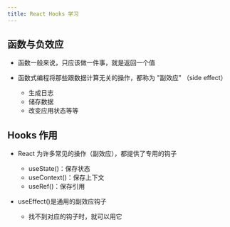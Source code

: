```yaml
---
title: React Hooks 学习
---
```


## 函数与负效应

- 函数一般来说，只应该做一件事，就是返回一个值

- 函数式编程将那些跟数据计算无关的操作，都称为 "副效应" （side effect）
  - 生成日志
  - 储存数据
  - 改变应用状态等等

## Hooks 作用

- React 为许多常见的操作（副效应），都提供了专用的钩子
  - useState()：保存状态
  - useContext()：保存上下文
  - useRef()：保存引用


- useEffect()是通用的副效应钩子
  - 找不到对应的钩子时，就可以用它
